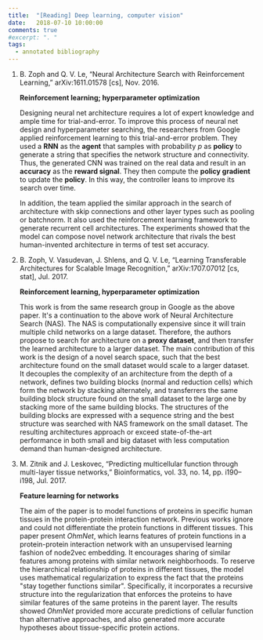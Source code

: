 ```yaml
---
title:  "[Reading] Deep learning, computer vision"
date:   2018-07-10 10:00:00
comments: true
#excerpt: ". "
tags:
  - annotated bibliography
---
```



1. B. Zoph and Q. V. Le, “Neural Architecture Search with Reinforcement Learning,” arXiv:1611.01578 [cs], Nov. 2016.

    **Reinforcement learning; hyperparameter optimization**

    Designing neural net architecture requires a lot of expert knowledge and ample time for trial-and-error. To improve this process of neural net design and hyperparameter searching, the researchers from Google applied reinforcement learning to this trial-and-error problem. They used a **RNN** as the **agent** that samples with probability *p* as **policy** to generate a string that specifies the network structure and connectivity. Thus, the generated CNN was trained on the real data and result in an **accuracy** as the **reward signal**. They then compute the **policy gradient** to update the **policy**. In this way, the controller leans to improve its search over time.

    In addition, the team applied the similar approach in the search of architecture with skip connections and other layer types such as pooling or batchnorm. It also used the reinforcement learning framework to generate recurrent cell architectures. The experiments showed that the model can compose novel network architecture that rivals the best human-invented architecture in terms of test set accuracy.


1. B. Zoph, V. Vasudevan, J. Shlens, and Q. V. Le, “Learning Transferable Architectures for Scalable Image Recognition,” arXiv:1707.07012 [cs, stat], Jul. 2017.

    **Reinforcement learning, hyperparameter optimization**

    This work is from the same research group in Google as the above paper. It's a continuation to the above work of Neural Architecture Search (NAS). The NAS is computationally expensive since it will train multiple child networks on a large dataset. Therefore, the authors propose to search for architecture on a **proxy dataset**, and then transfer the learned architecture to a larger dataset. The main contribution of this work is the design of a novel search space, such that the best architecture found on the small dataset would scale to a larger dataset. It decouples the complexity of an architecture from the depth of a network, defines two building blocks (normal and reduction cells) which form the network by stacking alternately, and transferrers the same building block structure found on the small dataset to the large one by stacking more of the same building blocks. The structures of the building blocks are expressed with a sequence string and the best structure was searched with NAS framework on the small dataset. The resulting architectures approach or exceed state-of-the-art performance in both small and big dataset with less computation demand than human-designed architecture.



1. M. Zitnik and J. Leskovec, “Predicting multicellular function through multi-layer tissue networks,” Bioinformatics, vol. 33, no. 14, pp. i190–i198, Jul. 2017.

    **Feature learning for networks**

    The aim of the paper is to model functions of proteins in specific human tissues in the protein-protein interaction network. Previous works ignore and could not differentiate the protein functions in different tissues. This paper present *OhmNet*, which learns features of protein functions in a protein-protein interaction network with an unsupervised learning fashion of node2vec embedding. It encourages sharing of similar features among proteins with similar network neighborhoods. To reserve the hierarchical relationship of proteins in different tissues, the model uses mathematical regularization to express the fact that the proteins "stay together functions similar". Specifically, it incorporates a recursive structure into the regularization that enforces the proteins to have similar features of the same proteins in the parent layer. The results showed *OhmNet* provided more accurate predictions of cellular function than alternative approaches, and also generated more accurate hypotheses about tissue-specific protein actions.
